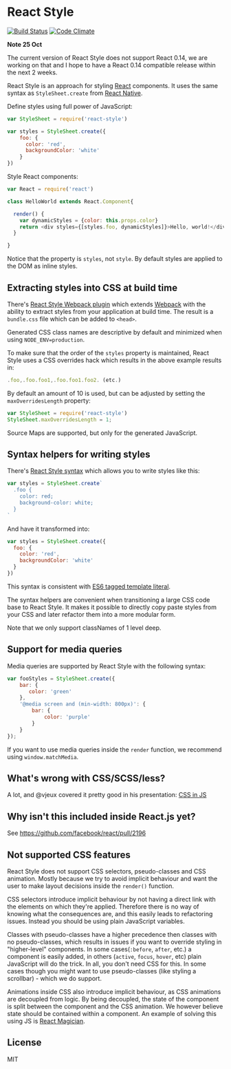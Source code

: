 # React Style

[![Build Status](https://travis-ci.org/js-next/react-style.svg?branch=master)](https://travis-ci.org/js-next/react-style)
[![Code Climate](https://codeclimate.com/github/js-next/react-style/badges/gpa.svg)](https://codeclimate.com/github/js-next/react-style)

**Note 25 Oct**

The current version of React Style does not support React 0.14, we are working on that and I hope to have a React 0.14 compatible release within the next 2 weeks.


React Style is an approach for styling [React][] components. It uses the same
syntax as `StyleSheet.create` from [React Native][].

Define styles using full power of JavaScript:
```js
var StyleSheet = require('react-style')

var styles = StyleSheet.create({
    foo: {
      color: 'red',
      backgroundColor: 'white'
    }
})
```
Style React components:
```js
var React = require('react')

class HelloWorld extends React.Component{

  render() {
    var dynamicStyles = {color: this.props.color}
    return <div styles={[styles.foo, dynamicStyles]}>Hello, world!</div>
  }

}
```
Notice that the property is `styles`, not `style`. By default styles are applied to the DOM as inline styles.



## Extracting styles into CSS at build time

There's [React Style Webpack plugin][] which extends [Webpack][] with the
ability to extract styles from your application at build time. The result is a
`bundle.css` file which can be added to `<head>`.

Generated CSS class names are descriptive by default and minimized when using
`NODE_ENV=production`.

To make sure that the order of the `styles` property is maintained, React Style
uses a CSS overrides hack which results in the above example results in:
```js
.foo,.foo.foo1,.foo.foo1.foo2. (etc.)
```
By default an amount of 10 is used, but can be adjusted by setting the
`maxOverridesLength` property:
```js
var StyleSheet = require('react-style')
StyleSheet.maxOverridesLength = 1;
```
Source Maps are supported, but only for the generated JavaScript.

## Syntax helpers for writing styles

There's [React Style syntax][] which allows you to write styles like this:
```js
var styles = StyleSheet.create`
  .foo {
    color: red;
    background-color: white;
  }
`
```
And have it transformed into:
```js
var styles = StyleSheet.create({
  foo: {
    color: 'red',
    backgroundColor: 'white'
  }
})
```
This syntax is consistent with [ES6 tagged template literal][es6-templ].

The syntax helpers are convenient when transitioning a large CSS
code base to React Style. It makes it possible to directly copy paste styles 
from your CSS and later refactor them into a more modular form.

Note that we only support classNames of 1 level deep.

## Support for media queries
Media queries are supported by React Style with the following syntax:
```js
var fooStyles = StyleSheet.create({
    bar: {
       color: 'green'
    },
    '@media screen and (min-width: 800px)': {
        bar: {
            color: 'purple'
        }
    }
});
```
If you want to use media queries inside the `render` function, we recommend
using `window.matchMedia`.

## What's wrong with CSS/SCSS/less?
A lot, and @vjeux covered it pretty good in his presentation: [CSS in JS][css-in-js]

## Why isn't this included inside React.js yet?
See https://github.com/facebook/react/pull/2196

## Not supported CSS features

React Style does not support CSS selectors, pseudo-classes and CSS animation.
Mostly because we try to avoid implicit behaviour and want the user to make
layout decisions inside the `render()` function.

CSS selectors introduce implicit behaviour by not having a direct link with
the elements on which they're applied. Therefore there is no way of knowing
what the consequences are, and this easily leads to refactoring issues. Instead
you should be using plain JavaScript variables.

Classes with pseudo-classes have a higher precedence then classes with no
pseudo-classes, which results in issues if you want to override styling in
"higher-level" components. In some cases(`:before`, `after`, etc.) a component
is easily added, in others (`active`, `focus`, `hover`, etc) plain JavaScript
will do the trick. In all, you don't need CSS for this. In some cases though
you might want to use pseudo-classes (like styling a scrollbar) - which we do
support.

Animations inside CSS also introduce implicit behaviour, as CSS animations are
decoupled from logic. By being decoupled, the state of the component is split
between the component and the CSS animation. We however believe state should be
contained within a component. An example of solving this using JS is [React 
Magician][react-magician].

License
---
MIT

[Webpack]: https://webpack.github.io
[React]: https://facebook.github.io/react/
[React Style Webpack plugin]: https://github.com/js-next/react-style-webpack-plugin
[React Style syntax]: https://github.com/js-next/react-style-syntax
[es6-templ]: http://tc39wiki.calculist.org/es6/template-strings/
[css-in-js]: https://speakerdeck.com/vjeux/react-css-in-js
[react-magician]: https://github.com/SanderSpies/react-magician
[React Native]: http://facebook.github.io/react-native/docs/stylesheet.html#content
